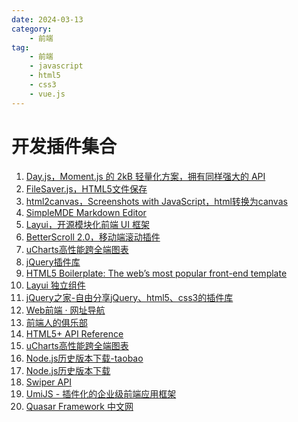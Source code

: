 ```yaml
---
date: 2024-03-13
category:
    - 前端
tag:
    - 前端
    - javascript
    - html5
    - css3
    - vue.js
---
```

 # 开发插件集合
  1. [ Day.js，Moment.js 的 2kB 轻量化方案，拥有同样强大的 API ]()
  2. [ FileSaver.js，HTML5文件保存 ]()
  3. [ html2canvas，Screenshots with JavaScript，html转换为canvas ]()
  4. [ SimpleMDE Markdown Editor ]()
  5. [ Layui，开源模块化前端 UI 框架 ]()
  6. [ BetterScroll 2.0，移动端滚动插件 ]()
  7. [ uCharts高性能跨全端图表 ]()
  8. [ jQuery插件库 ]()
  9. [ HTML5 Boilerplate: The web’s most popular front-end template ]()
  10. [ Layui 独立组件 ]()
  11. [ jQuery之家-自由分享jQuery、html5、css3的插件库 ]()
  12. [ Web前端 · 网址导航 ]()
  13. [ 前端人的俱乐部 ]()
  14. [ HTML5+ API Reference ]()
  15. [ uCharts高性能跨全端图表 ]()
  16. [ Node.js历史版本下载-taobao ]()
  17. [ Node.js历史版本下载 ]()
  18. [ Swiper API ]()
  19. [ UmiJS - 插件化的企业级前端应用框架 ]()
  20. [ Quasar Framework 中文网 ]()

